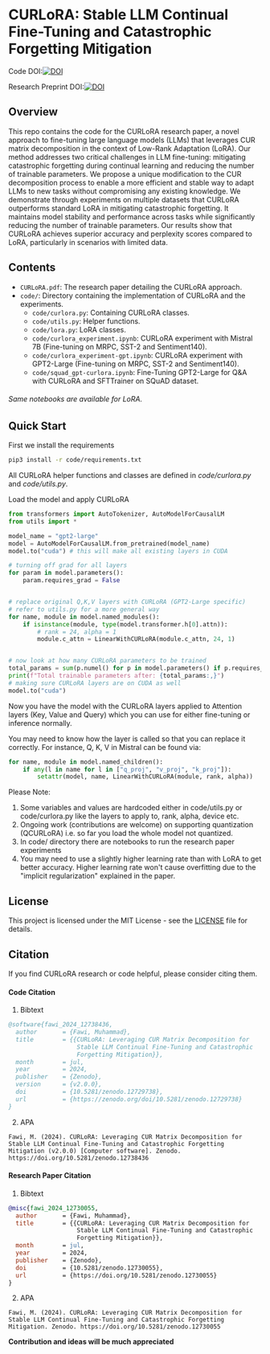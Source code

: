 # CURLoRA: Stable LLM Continual Fine-Tuning and Catastrophic Forgetting Mitigation
Code DOI:[![DOI](https://zenodo.org/badge/827041462.svg)](https://zenodo.org/doi/10.5281/zenodo.12729738)

Research Preprint DOI:[![DOI](https://zenodo.org/badge/DOI/10.5281/zenodo.12790229.svg)](https://doi.org/10.5281/zenodo.12790229)

## Overview
This repo contains the code for the CURLoRA research paper, a novel approach to fine-tuning large language models (LLMs) that leverages CUR matrix decomposition in the context of Low-Rank Adaptation (LoRA). Our method addresses two critical challenges in LLM fine-tuning: mitigating catastrophic forgetting during continual learning and reducing the number of trainable parameters. We propose a unique modification to the CUR decomposition process to enable a more efficient and stable way to adapt LLMs to new tasks without compromising any existing knowledge.  We demonstrate through experiments on multiple datasets that CURLoRA outperforms standard LoRA in mitigating catastrophic forgetting. It maintains model stability and performance across tasks while significantly reducing the number of trainable parameters. Our results show that CURLoRA achieves superior accuracy and perplexity scores compared to LoRA, particularly in scenarios with limited data.

## Contents
- `CURLoRA.pdf`: The research paper detailing the CURLoRA approach.
- `code/`: Directory containing the implementation of CURLoRA and the experiments.
	- `code/curlora.py`: Containing CURLoRA classes.
	- `code/utils.py`: Helper functions.
	- `code/lora.py`: LoRA classes.
	- `code/curlora_experiment.ipynb`: CURLoRA experiment with Mistral 7B (Fine-tuning on MRPC, SST-2 and Sentiment140).
	- `code/curlora_experiment-gpt.ipynb`: CURLoRA experiment with GPT2-Large (Fine-tuning on MRPC, SST-2 and Sentiment140).
	- `code/squad_gpt-curlora.ipynb`: Fine-Tuning GPT2-Large for Q&A with CURLoRA and SFTTrainer on SQuAD dataset.

###### Same notebooks are available for LoRA.

## Quick Start
First we install the requirements
```bash
pip3 install -r code/requirements.txt
```

All CURLoRA helper functions and classes are defined in *code/curlora.py* and *code/utils.py*.

Load the model and apply CURLoRA
```python
from transformers import AutoTokenizer, AutoModelForCausalLM
from utils import *

model_name = "gpt2-large"
model = AutoModelForCausalLM.from_pretrained(model_name)
model.to("cuda") # this will make all existing layers in CUDA

# turning off grad for all layers
for param in model.parameters():
    param.requires_grad = False


# replace original Q,K,V layers with CURLoRA (GPT2-Large specific)
# refer to utils.py for a more general way
for name, module in model.named_modules():
    if isinstance(module, type(model.transformer.h[0].attn)):
        # rank = 24, alpha = 1
        module.c_attn = LinearWithCURLoRA(module.c_attn, 24, 1)


# now look at how many CURLoRA parameters to be trained
total_params = sum(p.numel() for p in model.parameters() if p.requires_grad)
print(f"Total trainable parameters after: {total_params:,}")
# making sure CURLoRA layers are on CUDA as well
model.to("cuda")
```
Now you have the model with the CURLoRA layers applied to Attention layers (Key, Value and Query) which you can use for either fine-tuning or inference normally.

You may need to know how the layer is called so that you can replace it correctly. For instance, Q, K, V in Mistral can be found via:
```python
for name, module in model.named_children():
    if any(l in name for l in ["q_proj", "v_proj", "k_proj"]):
	    setattr(model, name, LinearWithCURLoRA(module, rank, alpha))
```

Please Note:
1. Some variables and values are hardcoded either in code/utils.py or code/curlora.py like the layers to apply to, rank, alpha, device etc.
2. Ongoing work (contributions are welcome) on supporting quantization (QCURLoRA) i.e. so far you load the whole model not quantized.
3. In code/ directory there are notebooks to run the research paper experiments
4. You may need to use a slightly higher learning rate than with LoRA to get better accuracy. Higher learning rate won't cause overfitting due to the "implicit regularization" explained in the paper.

## License
This project is licensed under the MIT License - see the [LICENSE](https://github.com/MNoorFawi/curlora/blob/main/LICENSE) file for details.

## Citation
If you find CURLoRA research or code helpful, please consider citing them.

#### Code Citation

1. Bibtext
```bibtex
@software{fawi_2024_12738436,
  author       = {Fawi, Muhammad},
  title        = {{CURLoRA: Leveraging CUR Matrix Decomposition for 
                   Stable LLM Continual Fine-Tuning and Catastrophic
                   Forgetting Mitigation}},
  month        = jul,
  year         = 2024,
  publisher    = {Zenodo},
  version      = {v2.0.0},
  doi          = {10.5281/zenodo.12729738},
  url          = {https://zenodo.org/doi/10.5281/zenodo.12729738}
}
```

2. APA
```text
Fawi, M. (2024). CURLoRA: Leveraging CUR Matrix Decomposition for Stable LLM Continual Fine-Tuning and Catastrophic Forgetting Mitigation (v2.0.0) [Computer software]. Zenodo. https://doi.org/10.5281/zenodo.12738436
```

#### Research Paper Citation

1. Bibtext
```bibtex
@misc{fawi_2024_12730055,
  author       = {Fawi, Muhammad},
  title        = {{CURLoRA: Leveraging CUR Matrix Decomposition for 
                   Stable LLM Continual Fine-Tuning and Catastrophic
                   Forgetting Mitigation}},
  month        = jul,
  year         = 2024,
  publisher    = {Zenodo},
  doi          = {10.5281/zenodo.12730055},
  url          = {https://doi.org/10.5281/zenodo.12730055}
}
```

2. APA
```text
Fawi, M. (2024). CURLoRA: Leveraging CUR Matrix Decomposition for Stable LLM Continual Fine-Tuning and Catastrophic Forgetting Mitigation. Zenodo. https://doi.org/10.5281/zenodo.12730055
```

**Contribution and ideas will be much appreciated**
